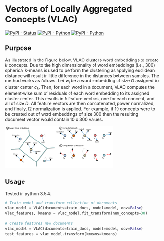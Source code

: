 # Vectors of Locally Aggregated Concepts (VLAC)

[![PyPI - Status](https://img.shields.io/badge/status-beta-yellow.svg)]()
[![PyPI - Python](https://img.shields.io/badge/python-3.4%20%7C%203.5%20%7C%203.6-blue.svg)]()
[![PyPI - Python](https://img.shields.io/badge/license-MIT-green.svg)]()


## Purpose
As illustrated in the Figure below, VLAC clusters word embeddings to create *k* concepts. Due to the high dimensionality of word embeddings (i.e., 300) spherical k-means is used to perform the clustering as applying euclidean distance will result in little difference in the distances between samples. The method works as follows. Let *w<sub>i</sub>* be a word embedding of size *D* assigned to cluster center *c<sub>k</sub>*. Then, for each word in a document, VLAC computes the element-wise sum of residuals of each word embedding to its assigned cluster center. This results in *k* feature vectors, one for each concept, and all of size *D*. All feature vectors are then concatenated, power normalized, and finally, l2 normalization is applied. For example, if 10 concepts were to be created out of word embeddings of size 300 then the resulting document vector would contain 10 x 300 values. 

<img src="https://github.com/MaartenGr/VLAC/blob/master/Images/vlac.png?raw=true" width="70%"/>

## Usage
Tested in python 3.5.4. 

```python
# Train model and transform collection of documents
vlac_model = VLAC(documents=train_docs, model=model, oov=False)
vlac_features, kmeans = vlac_model.fit_transform(num_concepts=30)

# Create features new documents
vlac_model = VLAC(documents=train_docs, model=model, oov=False)
test_features = vlac_model.transform(kmeans=kmeans)
```

